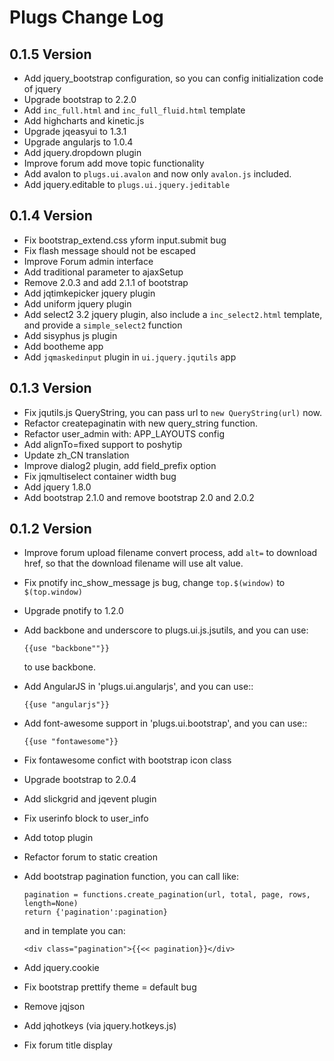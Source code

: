 Plugs Change Log
=====================

0.1.5 Version
-----------------

* Add jquery_bootstrap configuration, so you can config initialization code of
  jquery
* Upgrade bootstrap to 2.2.0
* Add `inc_full.html` and `inc_full_fluid.html` template
* Add highcharts and kinetic.js
* Upgrade jqeasyui to 1.3.1
* Upgrade angularjs to 1.0.4
* Add jquery.dropdown plugin
* Improve forum add move topic functionality
* Add avalon to `plugs.ui.avalon` and now only `avalon.js` included.
* Add jquery.editable to `plugs.ui.jquery.jeditable`

0.1.4 Version
-----------------

* Fix bootstrap_extend.css yform input.submit bug
* Fix flash message should not be escaped
* Improve Forum admin interface
* Add traditional parameter to ajaxSetup
* Remove 2.0.3 and add 2.1.1 of bootstrap
* Add jqtimkepicker jquery plugin
* Add uniform jquery plugin
* Add select2 3.2 jquery plugin, also include a `inc_select2.html` template, and provide
  a `simple_select2` function
* Add sisyphus js plugin
* Add bootheme app
* Add `jqmaskedinput` plugin in `ui.jquery.jqutils` app

0.1.3 Version
-----------------

* Fix jqutils.js QueryString, you can pass url to `new QueryString(url)` now.
* Refactor createpaginatin with new query_string function.
* Refactor user_admin with: APP_LAYOUTS config
* Add alignTo=fixed support to poshytip
* Update zh_CN translation
* Improve dialog2 plugin, add field_prefix option
* Fix jqmultiselect container width bug
* Add jquery 1.8.0
* Add bootstrap 2.1.0 and remove bootstrap 2.0 and 2.0.2

0.1.2 Version
-----------------

* Improve forum upload filename convert process, add `alt=` to download href, so 
   that the download filename will use alt value.
* Fix pnotify inc_show_message js bug, change `top.$(window)` to `$(top.window)`
* Upgrade pnotify to 1.2.0
* Add backbone and underscore to plugs.ui.js.jsutils, and you can use:
    
    ```
    {{use "backbone""}}
    ```
    
   to use backbone.
* Add AngularJS in 'plugs.ui.angularjs', and you can use::
    
    ```
    {{use "angularjs"}}
    ```
    
* Add font-awesome support in 'plugs.ui.bootstrap', and you can use::

    ```
    {{use "fontawesome"}}
    ```
    
* Fix fontawesome confict with bootstrap icon class
* Upgrade bootstrap to 2.0.4
* Add slickgrid and jqevent plugin
* Fix userinfo block to user_info
* Add totop plugin
* Refactor forum to static creation
* Add bootstrap pagination function, you can call like:

    ```
    pagination = functions.create_pagination(url, total, page, rows, length=None)
    return {'pagination':pagination}
    ```
    
    and in template you can:
    
    ```
    <div class="pagination">{{<< pagination}}</div>
    ```
    
* Add jquery.cookie
* Fix bootstrap prettify theme = default bug
* Remove jqjson
* Add jqhotkeys (via jquery.hotkeys.js)
* Fix forum title display